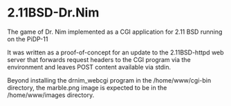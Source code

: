 # 2.11BSD-Dr.Nim

The game of Dr. Nim implemented as a CGI application for 2.11 BSD running on the PiDP-11

It was written as a proof-of-concept for an update to the 2.11BSD-httpd web server that forwards request headers to the CGI program via the environment and leaves POST content available via stdin. 

Beyond installing the drnim_webcgi program in the /home/www/cgi-bin directory, the marble.png image is expected to be in the /home/www/images directory.


